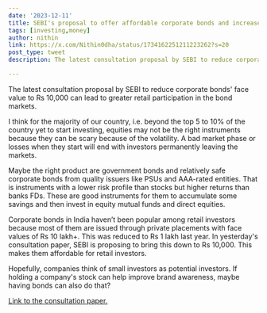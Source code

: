 ```yaml
---
date: '2023-12-11'
title: SEBI's proposal to offer affordable corporate bonds and increase retail investor participation
tags: [investing,money]
author: nithin
link: https://x.com/Nithin0dha/status/1734162251211223262?s=20
post_type: tweet
description: The latest consultation proposal by SEBI to reduce corporate bonds' face value to...

---
```


The latest consultation proposal by SEBI to reduce corporate bonds' face value to Rs 10,000 can lead to greater retail participation in the bond markets.

I think for the majority of our country, i.e. beyond the top 5 to 10% of the country yet to start investing, equities may not be the right instruments because they can be scary because of the volatility. A bad market phase or losses when they start will end with investors permanently leaving the markets.

Maybe the right product are government bonds and relatively safe corporate bonds from quality issuers like PSUs and AAA-rated entities. That is instruments with a lower risk profile than stocks but higher returns than banks FDs. These are good instruments for them to accumulate some savings and then invest in equity mutual funds and direct equities.

Corporate bonds in India haven’t been popular among retail investors because most of them are issued through private placements with face values of Rs 10 lakh+. This was reduced to Rs 1 lakh last year. In yesterday's consultation paper, SEBI is proposing to bring this down to Rs 10,000. This makes them affordable for retail investors.

Hopefully, companies think of small investors as potential investors. If holding a company's stock can help improve brand awareness, maybe having bonds can also do that?

[Link to the consultation paper.](https://www.sebi.gov.in/reports-and-statistics/reports/dec-2023/consultation-paper-on-review-of-provisions-of-ncs-regulations-and-lodr-regulations-for-ease-of-doing-business-and-introduction-of-fast-track-public-issuance-of-debt-securities_79762.html)
